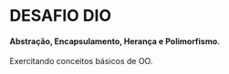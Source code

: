 # DESAFIO DIO 
####  Abstração, Encapsulamento, Herança e Polimorfismo.
Exercitando conceitos básicos de OO.
